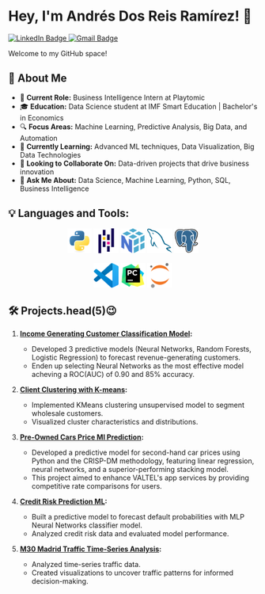  # Hey, I'm Andrés Dos Reis Ramírez! 👋

<div id="badges">
  <a href="https://www.linkedin.com/in/andresdosreis11/">
    <img src="https://img.shields.io/badge/LinkedIn-blue?style=for-the-badge&logo=linkedin&logoColor=white" alt="LinkedIn Badge"/>
  </a>
  <a href="mailto:andresdosreisramirez@gmail.com">
    <img src="https://img.shields.io/badge/Gmail-D14836?style=for-the-badge&logo=gmail&logoColor=white" alt="Gmail Badge"/>
  </a>
</div>

Welcome to my GitHub space!

## 🌟 About Me
- 💼 **Current Role:** Business Intelligence Intern at Playtomic
- 🎓 **Education:** Data Science student at IMF Smart Education | Bachelor's in Economics
- 🔍 **Focus Areas:** Machine Learning, Predictive Analysis, Big Data, and Automation
- 🌱 **Currently Learning:** Advanced ML techniques, Data Visualization, Big Data Technologies
- 👯 **Looking to Collaborate On:** Data-driven projects that drive business innovation
- 💬 **Ask Me About:** Data Science, Machine Learning, Python, SQL, Business Intelligence

## 💡 Languages and Tools:
<div align="center">
  <img src="https://raw.githubusercontent.com/devicons/devicon/master/icons/python/python-original.svg" alt="Python" width="50" height="50"/>
  <img src="https://raw.githubusercontent.com/devicons/devicon/master/icons/pandas/pandas-original.svg" alt="Pandas" width="50" height="50"/>
  <img src="https://raw.githubusercontent.com/devicons/devicon/master/icons/numpy/numpy-original.svg" alt="NumPy" width="50" height="50"/>
  <img src="https://raw.githubusercontent.com/devicons/devicon/master/icons/mysql/mysql-original.svg" alt="MySQL" width="50" height="50"/>
  <img src="https://raw.githubusercontent.com/devicons/devicon/master/icons/postgresql/postgresql-original.svg" alt="PostgreSQL" width="50" height="50"/>
</div>
<br>
<div align="center">
  <img src="https://raw.githubusercontent.com/devicons/devicon/master/icons/vscode/vscode-original.svg" alt="VSCode" width="50" height="50"/>
  <img src="https://raw.githubusercontent.com/devicons/devicon/master/icons/pycharm/pycharm-original.svg" alt="PyCharm" width="50" height="50"/>
  <img src="https://raw.githubusercontent.com/devicons/devicon/master/icons/jupyter/jupyter-original.svg" alt="Jupyter" width="50" height="50"/>
</div>

## 🛠️ Projects.head(5)😉 
1. **[Income Generating Customer Classification Model](https://github.com/andresdr11/Income-Generating-Customer-Prediction-Model):** 
   - Developed 3 predictive models (Neural Networks, Random Forests, Logistic Regression) to forecast revenue-generating customers.
   - Enden up selecting Neural Networks as the most effective model acheving a ROC(AUC) of 0.90 and 85% accuracy.

2. **[Client Clustering with K-means](https://github.com/andresdr11/Client_Clustering_K-means):** 
   - Implemented KMeans clustering unsupervised model to segment wholesale customers.
   - Visualized cluster characteristics and distributions.

3. **[Pre-Owned Cars Price Ml Prediction](https://github.com/andresdr11/Pre_Owned_Cars_Price_Prediction):**
   - Developed a predictive model for second-hand car prices using Python and the CRISP-DM methodology, featuring linear regression,
     neural networks, and a superior-performing stacking model.
   - This project aimed to enhance VALTEL's app services by providing competitive rate comparisons for users.

4. **[Credit Risk Prediction ML](https://github.com/andresdr11/Credit_Risk_Prediction_ML):** 
   - Built a predictive model to forecast default probabilities with MLP Neural Networks classifier model.
   - Analyzed credit risk data and evaluated model performance.

5. **[M30 Madrid Traffic Time-Series Analysis](https://github.com/andresdr11/Trafico_M30_Madrid):** 
   - Analyzed time-series traffic data.
   - Created visualizations to uncover traffic patterns for informed decision-making.

